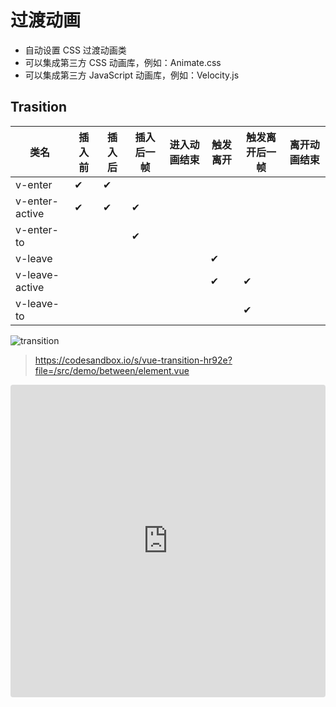 # 过渡动画

- 自动设置 CSS 过渡动画类
- 可以集成第三方 CSS 动画库，例如：Animate.css
- 可以集成第三方 JavaScript 动画库，例如：Velocity.js

## Trasition

| 类名 | 插入前 | 插入后 | 插入后一帧 | 进入动画结束 | 触发离开 | 触发离开后一帧 | 离开动画结束 |
| --- | --- | --- | --- | --- | --- | --- | --- |
| v-enter | ✔ | ✔ | | | | | |
| v-enter-active | ✔ | ✔ | ✔ | | | | |
| v-enter-to | |  | ✔ | | | | |
| v-leave | | | | | ✔ | | |
| v-leave-active | | | | | ✔ | ✔ | |
| v-leave-to | |  | | | | ✔ | |

![transition](https://vuejs.org/images/transition.png)

> https://codesandbox.io/s/vue-transition-hr92e?file=/src/demo/between/element.vue

<iframe src="https://codesandbox.io/embed/vue-transition-hr92e?fontsize=14&hidenavigation=1&theme=dark"
     style="width:100%; height:500px; border:0; border-radius: 4px; overflow:hidden;"
     title="vue transition"
     allow="accelerometer; ambient-light-sensor; camera; encrypted-media; geolocation; gyroscope; hid; microphone; midi; payment; usb; vr; xr-spatial-tracking"
     sandbox="allow-forms allow-modals allow-popups allow-presentation allow-same-origin allow-scripts"
   ></iframe>
